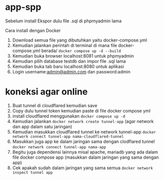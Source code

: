 # app-spp
Sebelum install Ekspor dulu file .sql di phpmyadmin lama

Cara install dengan Docker

1. Download semua file yang dibutuhkan yaitu docker-compose.yml
2. Kemudian jalankan perintah di terminal di mana file docker-compose.yml berada/ `docker compose up -d --build`
3. Kemudian buka browser localhost:8081 untuk phpmyadmin
4. Kemudian pilih database testdb dan impor file .sql lama
5. Kemudian buka tab baru localhost:8080 untuk aplikasi
6. Login username:admin@admin.com dan password:admin

# koneksi agar online

1. Buat tunnel di cloudflared kemudian save
2. Copy dulu tunnel token kemudian paste di file docker compose yml
3. install cloudflared menggunakan `docker compose up -d`
4. Kemudian jalankan `docker network create tunnel-app` (agar network dan app dalam satu jaringan)
5. Kemudian masukkan cloudflared tunnel ke network tunnel-app `docker network connect tunnel-app nama-cloudflared-tunnel`
6. Masukkan juga app ke dalam jaringan sama dengan clodflared tunnel `docker network connect tunnel-app nama-app`
7. Begitu juga dependensi lainnya misal apache, mariadb yang ada dalam file docker compose app (masukkan dalam jaringan yang sama dengan app)
8. Cek apakah sudah dalam jaringan yang sama semua `docker network inspect tunnel app`
